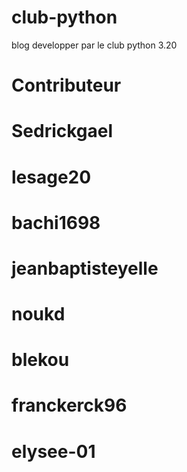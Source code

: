 # club-python
blog developper par le club python 3.20

# Contributeur <br>

# Sedrickgael
# lesage20
# bachi1698
# jeanbaptisteyelle
# noukd
# blekou
# franckerck96
# elysee-01 
# 
